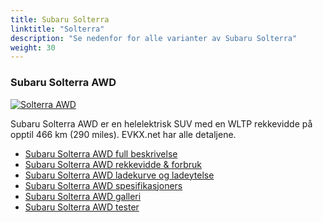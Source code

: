 ```yaml
---
title: Subaru Solterra
linktitle: "Solterra"
description: "Se nedenfor for alle varianter av Subaru Solterra"
weight: 30
---
```

### Subaru Solterra AWD

<a href="solterra_awd/"><img src="https://media.evkx.net/multimedia/models/subaru/solterra/solterra_awd/main_1_st.jpeg" class="img-fluid" alt="Solterra AWD" ></a>

Subaru Solterra AWD er en helelektrisk SUV med en WLTP rekkevidde på opptil 466 km (290 miles). EVKX.net har alle detaljene. 

- [Subaru Solterra AWD full beskrivelse](solterra_awd/)
- [Subaru Solterra AWD rekkevidde & forbruk](solterra_awd/rangeandconsumption/)
- [Subaru Solterra AWD ladekurve og ladeytelse](solterra_awd/chargingcurve/)
- [Subaru Solterra AWD spesifikasjoners](solterra_awd/specifications/)
- [Subaru Solterra AWD galleri](solterra_awd/gallery/)
- [Subaru Solterra AWD tester](solterra_awd/reviews/)

